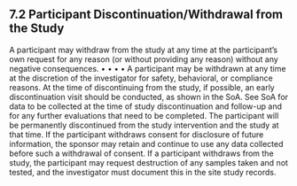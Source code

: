 ## 7.2 Participant Discontinuation/Withdrawal from the Study

A participant may withdraw from the study at any time at the participant’s own request for
any reason (or without providing any reason) without any negative consequences.
•
•
•
•
A participant may be withdrawn at any time at the discretion of the investigator for safety,
behavioral, or compliance reasons.
At the time of discontinuing from the study, if possible, an early discontinuation visit should
be conducted, as shown in the SoA. See SoA for data to be collected at the time of study
discontinuation and follow-up and for any further evaluations that need to be completed.
The participant will be permanently discontinued from the study intervention and the study
at that time.
If the participant withdraws consent for disclosure of future information, the sponsor may
retain and continue to use any data collected before such a withdrawal of consent.
If a participant withdraws from the study, the participant may request destruction of any
samples taken and not tested, and the investigator must document this in the site study
records.